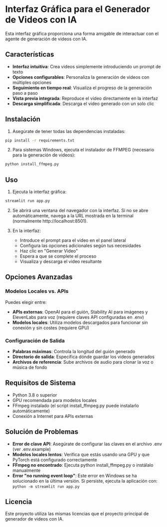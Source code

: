 # Interfaz Gráfica para el Generador de Videos con IA

Esta interfaz gráfica proporciona una forma amigable de interactuar con el agente de generación de videos con IA.

## Características

- **Interfaz intuitiva**: Crea videos simplemente introduciendo un prompt de texto
- **Opciones configurables**: Personaliza la generación de videos con múltiples opciones
- **Seguimiento en tiempo real**: Visualiza el progreso de la generación paso a paso
- **Vista previa integrada**: Reproduce el video directamente en la interfaz
- **Descarga simplificada**: Descarga el video generado con un solo clic

## Instalación

1. Asegúrate de tener todas las dependencias instaladas:

```bash
pip install -r requirements.txt
```

2. Para sistemas Windows, ejecuta el instalador de FFMPEG (necesario para la generación de videos):

```bash
python install_ffmpeg.py
```

## Uso

1. Ejecuta la interfaz gráfica:

```bash
streamlit run app.py
```

2. Se abrirá una ventana del navegador con la interfaz. Si no se abre automáticamente, navega a la URL mostrada en la terminal (normalmente http://localhost:8501).
3. En la interfaz:

   - Introduce el prompt para el video en el panel lateral
   - Configura las opciones adicionales según tus necesidades
   - Haz clic en "Generar Video"
   - Espera a que se complete el proceso
   - Visualiza y descarga el video resultante

## Opciones Avanzadas

### Modelos Locales vs. APIs

Puedes elegir entre:

- **APIs externas**: OpenAI para el guión, Stability AI para imágenes y ElevenLabs para voz (requiere claves API configuradas en .env)
- **Modelos locales**: Utiliza modelos descargados para funcionar sin conexión y sin costes (requiere GPU)

### Configuración de Salida

- **Palabras máximas**: Controla la longitud del guión generado
- **Directorio de salida**: Especifica dónde guardar los videos generados
- **Archivos de referencia**: Sube archivos de audio para clonar la voz o música de fondo

## Requisitos de Sistema

- Python 3.8 o superior
- GPU recomendada para modelos locales
- FFmpeg instalado (el script install_ffmpeg.py puede instalarlo automáticamente)
- Conexión a Internet para APIs externas

## Solución de Problemas

- **Error de clave API**: Asegúrate de configurar las claves en el archivo .env (ver .env.example)
- **Modelos locales lentos**: Verifica que estás usando una GPU y que PyTorch está configurado correctamente
- **FFmpeg no encontrado**: Ejecuta python install_ffmpeg.py o instálalo manualmente
- **Error "no running event loop"**: Este error en Windows se ha solucionado en la última versión. Si persiste, ejecuta la aplicación con: `python -m streamlit run app.py`

## Licencia

Este proyecto utiliza las mismas licencias que el proyecto principal de generador de videos con IA.
